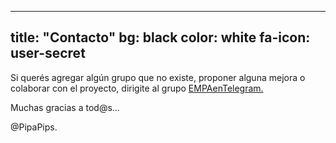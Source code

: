 
---
title: "Contacto"
bg: black
color: white
fa-icon: user-secret
---

Si querés agregar algún grupo que no existe, proponer alguna mejora o colaborar con el proyecto, dirigite al grupo [EMPAenTelegram.](https://www.proyl.com/5T2dFf1jP)

Muchas gracias a tod@s...         


@PipaPips.
